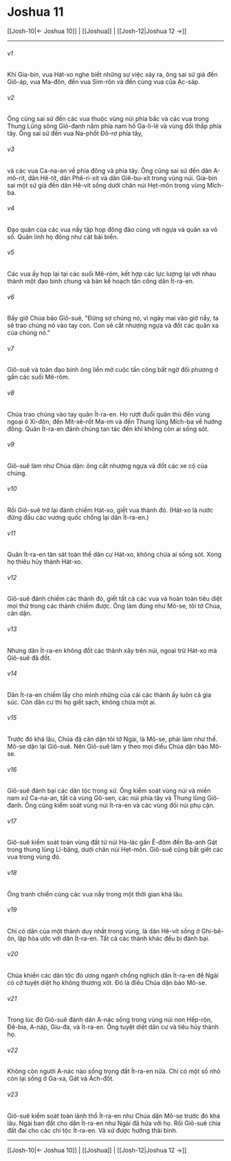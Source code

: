 # Joshua 11

[[Josh-10|← Joshua 10]] | [[Joshua]] | [[Josh-12|Joshua 12 →]]
***



###### v1 
Khi Gia-bin, vua Hát-xo nghe biết những sự việc xảy ra, ông sai sứ giả đến Giô-áp, vua Ma-đôn, đến vua Sim-rôn và đến cùng vua của Ạc-sáp. 

###### v2 
Ông cũng sai sứ đến các vua thuộc vùng núi phía bắc và các vua trong Thung Lũng sông Giô-đanh nằm phía nam hồ Ga-li-lê và vùng đồi thấp phía tây. Ông sai sứ đến vua Na-phốt Đô-rơ phía tây, 

###### v3 
và các vua Ca-na-an về phía đông và phía tây. Ông cũng sai sứ đến dân A-mô-rít, dân Hê-tít, dân Phê-ri-xít và dân Giê-bu-xít trong vùng núi. Gia-bin sai một sứ giả đến dân Hê-vít sống dưới chân núi Hẹt-môn trong vùng Mích-ba. 

###### v4 
Đạo quân của các vua nầy tập họp đông đảo cùng với ngựa và quân xa vô số. Quân lính họ đông như cát bãi biển. 

###### v5 
Các vua ấy họp lại tại các suối Mê-rôm, kết hợp các lực lượng lại với nhau thành một đạo binh chung và bàn kế hoạch tấn công dân Ít-ra-en. 

###### v6 
Bấy giờ Chúa bảo Giô-suê, "Đừng sợ chúng nó, vì ngày mai vào giờ nầy, ta sẽ trao chúng nó vào tay con. Con sẽ cắt nhượng ngựa và đốt các quân xa của chúng nó." 

###### v7 
Giô-suê và toàn đạo binh ông liền mở cuộc tấn công bất ngờ đối phương ở gần các suối Mê-rôm. 

###### v8 
Chúa trao chúng vào tay quân Ít-ra-en. Họ rượt đuổi quân thù đến vùng ngoại ô Xi-đôn, đến Mít-xê-rốt Ma-im và đến Thung lũng Mích-ba về hướng đông. Quân Ít-ra-en đánh chúng tan tác đến khi không còn ai sống sót. 

###### v9 
Giô-suê làm như Chúa dặn: ông cắt nhượng ngựa và đốt các xe cộ của chúng. 

###### v10 
Rồi Giô-suê trở lại đánh chiếm Hát-xo, giết vua thành đó. (Hát-xo là nước đứng đầu các vương quốc chống lại dân Ít-ra-en.) 

###### v11 
Quân Ít-ra-en tàn sát toàn thể dân cư Hát-xo, không chừa ai sống sót. Xong họ thiêu hủy thành Hát-xo. 

###### v12 
Giô-suê đánh chiếm các thành đó, giết tất cả các vua và hoàn toàn tiêu diệt mọi thứ trong các thành chiếm được. Ông làm đúng như Mô-se, tôi tớ Chúa, căn dặn. 

###### v13 
Nhưng dân Ít-ra-en không đốt các thành xây trên núi, ngoại trừ Hát-xo mà Giô-suê đã đốt. 

###### v14 
Dân Ít-ra-en chiếm lấy cho mình những của cải các thành ấy luôn cả gia súc. Còn dân cư thì họ giết sạch, không chừa một ai. 

###### v15 
Trước đó khá lâu, Chúa đã căn dặn tôi tớ Ngài, là Mô-se, phải làm như thế. Mô-se dặn lại Giô-suê. Nên Giô-suê làm y theo mọi điều Chúa dặn bảo Mô-se. 

###### v16 
Giô-suê đánh bại các dân tộc trong xứ. Ông kiểm soát vùng núi và miền nam xứ Ca-na-an, tất cả vùng Gô-sen, các núi phía tây và Thung lũng Giô-đanh. Ông cũng kiểm soát vùng núi Ít-ra-en và các vùng đồi núi phụ cận. 

###### v17 
Giô-suê kiểm soát toàn vùng đất từ núi Ha-lác gần Ê-đôm đến Ba-anh Gát trong thung lũng Li-băng, dưới chân núi Hẹt-môn. Giô-suê cũng bắt giết các vua trong vùng đó. 

###### v18 
Ông tranh chiến cùng các vua nầy trong một thời gian khá lâu. 

###### v19 
Chỉ có dân của một thành duy nhất trong vùng, là dân Hê-vít sống ở Ghi-bê-ôn, lập hòa ước với dân Ít-ra-en. Tất cả các thành khác đều bị đánh bại. 

###### v20 
Chúa khiến các dân tộc đó ương ngạnh chống nghịch dân Ít-ra-en để Ngài có cớ tuyệt diệt họ không thương xót. Đó là điều Chúa dặn bảo Mô-se. 

###### v21 
Trong lúc đó Giô-suê đánh dân A-nác sống trong vùng núi non Hếp-rôn, Đê-bia, A-náp, Giu-đa, và Ít-ra-en. Ông tuyệt diệt dân cư và tiêu hủy thành họ. 

###### v22 
Không còn người A-nác nào sống trong đất Ít-ra-en nữa. Chỉ có một số nhỏ còn lại sống ở Ga-xa, Gát và Ách-đốt. 

###### v23 
Giô-suê kiểm soát toàn lãnh thổ Ít-ra-en như Chúa dặn Mô-se trước đó khá lâu. Ngài ban đất cho dân Ít-ra-en như Ngài đã hứa với họ. Rồi Giô-suê chia đất đai cho các chi tộc Ít-ra-en. Và xứ được hưởng thái bình.

***
[[Josh-10|← Joshua 10]] | [[Joshua]] | [[Josh-12|Joshua 12 →]]
